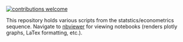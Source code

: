 [![contributions welcome](https://img.shields.io/badge/contributions-welcome-brightgreen.svg?style=flat)](https://github.com/AJKappes/512_MetricsII/issues)

This repository holds various scripts from the statstics/econometrics sequence. Navigate to [nbviewer](https://nbviewer.jupyter.org/github/AJKappes/Metrics_Sequence/tree/master/) for viewing notebooks (renders plotly graphs, LaTex formatting, etc.).
